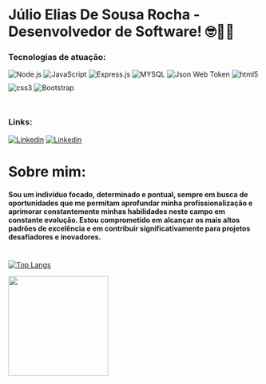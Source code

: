 # Júlio Elias De Sousa Rocha - Desenvolvedor de Software! 🤓🖖🏻


### Tecnologias de atuação:

<div style="display: inline_block">
    <img style="margin-bottom: 10;" alt="Node.js" src="https://img.shields.io/badge/Node.js-43853D?style=for-the-badge&logo=node.js&logoColor=white" align="center">
    <img style="margin-bottom: 10;" alt="JavaScript" src="https://img.shields.io/badge/JavaScript-F7DF1E?style=for-the-badge&logo=javascript&logoColor=black" align="center">
    <img style="margin-bottom: 10;" alt="Express.js" src="https://img.shields.io/badge/Express.js-404D59?style=for-the-badge" align="center">
    <img style="margin-bottom: 10;" alt="MYSQL" src="https://img.shields.io/badge/MySQL-00000F?style=for-the-badge&logo=mysql&logoColor=white" align="center">
    <img style="margin-bottom: 10;" alt="Json Web Token" src="https://img.shields.io/badge/json%20web%20tokens-323330?style=for-the-badge&logo=json-web-tokens&logoColor=pink" align="center">
    <img style="margin-bottom: 10;" alt="html5" src="https://img.shields.io/badge/HTML5-E34F26?style=for-the-badge&logo=html5&logoColor=white" align="center">
    <img style="margin-bottom: 10;" alt="css3" src="https://img.shields.io/badge/CSS3-1572B6?style=for-the-badge&logo=css3&logoColor=white" align="center">
    <img style="margin-bottom: 10;" alt="Bootstrap" src="https://img.shields.io/badge/Bootstrap-563D7C?style=for-the-badge&logo=bootstrap&logoColor=white" align="center">
</div>

<br>

### Links:
[![Linkedin](https://img.shields.io/badge/LinkedIn-0077B5?style=for-the-badge&logo=linkedin&logoColor=white)](www.linkedin.com/in/júlio-elias-desenvolvedor)
[![Linkedin](https://img.shields.io/badge/Instagram-E4405F?style=for-the-badge&logo=instagram&logoColor=white)]([www.linkedin.com/in/júlio-elias-desenvolvedor](https://www.instagram.com/juiiiiiiiii_elias?igsh=aW5oZDlvaDhjajJn))

# Sobre mim:

#### Sou um indivíduo focado, determinado e pontual, sempre em busca de oportunidades que me permitam aprofundar minha profissionalização e aprimorar constantemente minhas habilidades neste campo em constante evolução. Estou comprometido em alcançar os mais altos padrões de excelência e em contribuir significativamente para projetos desafiadores e inovadores.

#
[![Top Langs](https://github-readme-stats.vercel.app/api/top-langs/?username=Juliowk&layout=donut&theme=tokyonight)](https://github.com/anuraghazra/github-readme-stats)

<a href="#">
  <img height=200 align="center" src="https://github-readme-stats.vercel.app/api?username=Juliowk&theme=tokyonight" />
</a>

